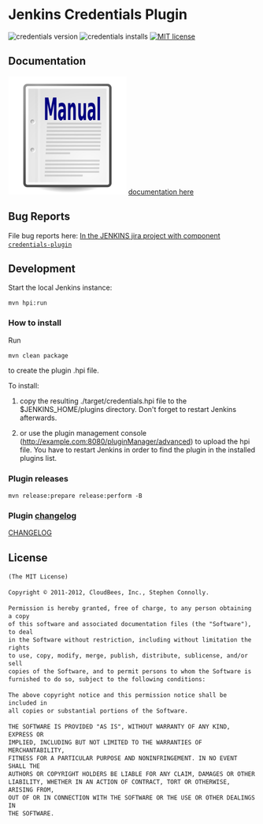 # Jenkins Credentials Plugin

![credentials version](https://img.shields.io/jenkins/plugin/v/credentials?label=credentials)
![credentials installs](https://img.shields.io/jenkins/plugin/i/credentials)
[![MIT license](https://img.shields.io/github/license/jenkinsci/credentials-plugin)](https://github.com/jenkinsci/credentials-plugin/blob/master/LICENSE.txt)

## Documentation

[![Documentation](docs/images/manual.png)](docs/)
[ documentation here](docs/)

## Bug Reports

File bug reports here: [In the JENKINS jira project with component `credentials-plugin`](https://issues.jenkins-ci.org/issues/?jql=project%20%3D%20JENKINS%20AND%20status%20in%20(Open%2C%20%22In%20Progress%22%2C%20Reopened%2C%20%22In%20Review%22)%20AND%20component%20%3D%20credentials-plugin)

## Development

Start the local Jenkins instance:

    mvn hpi:run


### How to install

Run

	mvn clean package

to create the plugin .hpi file.


To install:

1. copy the resulting ./target/credentials.hpi file to the $JENKINS_HOME/plugins directory. Don't forget to restart Jenkins afterwards.

2. or use the plugin management console (http://example.com:8080/pluginManager/advanced) to upload the hpi file. You have to restart Jenkins in order to find the plugin in the installed plugins list.


### Plugin releases

	mvn release:prepare release:perform -B


### Plugin [changelog](CHANGELOG.md)

[CHANGELOG](CHANGELOG.md)


## License

	(The MIT License)

    Copyright © 2011-2012, CloudBees, Inc., Stephen Connolly.

    Permission is hereby granted, free of charge, to any person obtaining a copy
    of this software and associated documentation files (the "Software"), to deal
    in the Software without restriction, including without limitation the rights
    to use, copy, modify, merge, publish, distribute, sublicense, and/or sell
    copies of the Software, and to permit persons to whom the Software is
    furnished to do so, subject to the following conditions:

    The above copyright notice and this permission notice shall be included in
    all copies or substantial portions of the Software.

    THE SOFTWARE IS PROVIDED "AS IS", WITHOUT WARRANTY OF ANY KIND, EXPRESS OR
    IMPLIED, INCLUDING BUT NOT LIMITED TO THE WARRANTIES OF MERCHANTABILITY,
    FITNESS FOR A PARTICULAR PURPOSE AND NONINFRINGEMENT. IN NO EVENT SHALL THE
    AUTHORS OR COPYRIGHT HOLDERS BE LIABLE FOR ANY CLAIM, DAMAGES OR OTHER
    LIABILITY, WHETHER IN AN ACTION OF CONTRACT, TORT OR OTHERWISE, ARISING FROM,
    OUT OF OR IN CONNECTION WITH THE SOFTWARE OR THE USE OR OTHER DEALINGS IN
    THE SOFTWARE.
